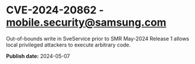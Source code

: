 # CVE-2024-20862 - mobile.security@samsung.com

Out-of-bounds write in SveService prior to SMR May-2024 Release 1 allows local privileged attackers to execute arbitrary code.

**Publish date:** 2024-05-07
